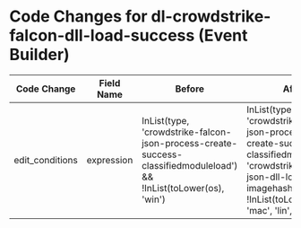 # Code Changes for dl-crowdstrike-falcon-dll-load-success (Event Builder)

| Code Change | Field Name | Before | After |
|-------------|------------|--------|-------|
| edit_conditions | expression | InList(type, 'crowdstrike-falcon-json-process-create-success-classifiedmoduleload') && !InList(toLower(os), 'win') | InList(type, 'crowdstrike-falcon-json-process-create-success-classifiedmoduleload', 'crowdstrike-falcon-json-dll-load-imagehash') && !InList(toLower(os), 'mac', 'lin', 'win') |